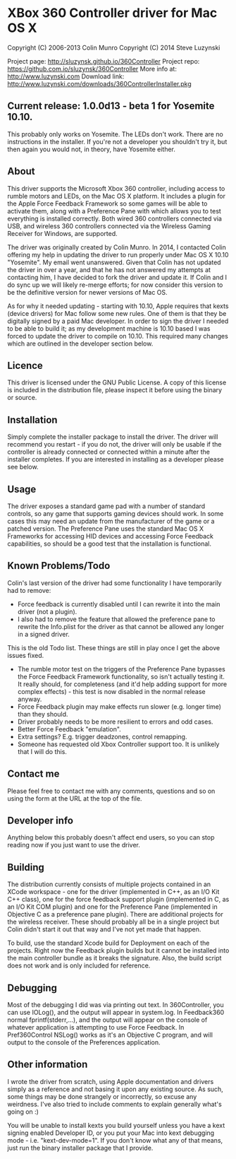 # XBox 360 Controller driver for Mac OS X
Copyright (C) 2006-2013 Colin Munro
Copyright (C) 2014 Steve Luzynski

Project page: http://sluzynsk.github.io/360Controller
Project repo: https://github.com.io/sluzynsk/360Controller
More info at: http://www.luzynski.com
Download link: http://www.luzynski.com/downloads/360ControllerInstaller.pkg

## Current release: 1.0.0d13 - beta 1 for Yosemite 10.10.
This probably only works on Yosemite. The LEDs don't work. There are
no instructions in the installer. If you're not a developer you shouldn't
try it, but then again you would not, in theory, have Yosemite either.

## About
This driver supports the Microsoft Xbox 360 controller, including access to rumble motors and LEDs,
on the Mac OS X platform. It includes a plugin for the Apple Force Feedback Framework so some games
will be able to activate them, along with a Preference Pane with which allows you to test everything
is installed correctly. Both wired 360 controllers connected via USB, and wireless 360 controllers
connected via the Wireless Gaming Receiver for Windows, are supported.

The driver was originally created by Colin Munro. In 2014, I contacted Colin offering my help in updating the
driver to run properly under Mac OS X 10.10 "Yosemite". My email went unanswered. Given that Colin has
not updated the driver in over a year, and that he has not answered my attempts at contacting him, I have
decided to fork the driver and update it. If Colin and I do sync up we will likely re-merge efforts;
for now consider this version to be the definitive version for newer versions of Mac OS.

As for why it needed updating - starting with 10.10, Apple requires that kexts (device drivers) for Mac
follow some new rules. One of them is that they be digitally signed by a paid Mac developer. In order
to sign the driver I needed to be able to build it; as my development machine is 10.10 based I was forced
to update the driver to compile on 10.10. This required many changes which are outlined in the developer section below.

## Licence
This driver is licensed under the GNU Public License. A copy of this license is included in the
distribution file, please inspect it before using the binary or source.

## Installation
Simply complete the installer package to install the driver. The driver will recommend you restart -
if you do not, the driver will only be usable if the controller is already connected or connected
within a minute after the installer completes. If you are interested in installing as a developer please see below.

## Usage
The driver exposes a standard game pad with a number of standard controls, so any game that supports
gaming devices should work. In some cases this may need an update from the manufacturer of the game or
a patched version. The Preference Pane uses the standard Mac OS X Frameworks for accessing HID devices
and accessing Force Feedback capabilities, so should be a good test that the installation is functional.

## Known Problems/Todo
Colin's last version of the driver had some functionality I have temporarily had to remove:
* Force feedback is currently disabled until I can rewrite it into the main driver (not a plugin).
* I also had to remove the feature that allowed the preference pane to rewrite the Info.plist for the driver as that cannot be allowed any longer in a signed driver.

This is the old Todo list. These things are still in play once I get the above issues fixed.
* The rumble motor test on the triggers of the Preference Pane bypasses the Force Feedback Framework functionality, so isn't actually testing it. It really should, for completeness (and it'd help adding support for more complex effects) - this test is now disabled in the normal release anyway.
* Force Feedback plugin may make effects run slower (e.g. longer time) than they should.
* Driver probably needs to be more resilient to errors and odd cases.
* Better Force Feedback "emulation".
* Extra settings? E.g. trigger deadzones, control remapping.
* Someone has requested old Xbox Controller support too. It is unlikely that I will do this.


## Contact me
Please feel free to contact me with any comments, questions and so on using the form at the URL at the
top of the file.

## Developer info
Anything below this probably doesn't affect end users, so you can stop reading now if you just want to use the driver.

## Building
The distribution currently consists of multiple projects contained in an XCode workspace - one for the driver
(implemented in C++, as an I/O Kit C++ class), one for the force feedback support plugin (implemented in
C, as an I/O Kit COM plugin) and one for the Preference Pane (implemented in Objective C as a preference pane plugin).
There are additional projects for the wireless receiver. These should probably all be in a single project
but Colin didn't start it out that way and I've not yet made that happen.

To build, use the standard Xcode build for Deployment on each of the projects. Right now the Feedback plugin builds
but it cannot be installed into the main controller bundle as it breaks the signature. Also, the build script
does not work and is only included for reference.

## Debugging
Most of the debugging I did was via printing out text. In 360Controller, you can use IOLog(), and the
output will appear in system.log. In Feedback360 normal fprintf(stderr,...), and the output will appear
on the console of whatever application is attempting to use Force Feedback. In Pref360Control NSLog() works
as it's an Objective C program, and will output to the console of the Preferences application.

## Other information
I wrote the driver from scratch, using Apple documentation and drivers simply as a reference and not
basing it upon any existing source. As such, some things may be done strangely or incorrectly, so excuse any
weirdness. I've also tried to include comments to explain generally what's going on :)

You will be unable to install kexts you build yourself unless you have a kext signing enabled Developer ID,
or you put your Mac into kext debugging mode - i.e. "kext-dev-mode=1". If you don't know what any of that means,
just run the binary installer package that I provide.
